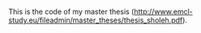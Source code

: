 This is the code of my master thesis (http://www.emcl-study.eu/fileadmin/master_theses/thesis_sholeh.pdf).
